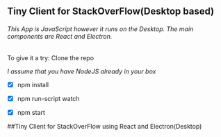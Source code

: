 ## Tiny Client for StackOverFlow(Desktop based) 
###### This App is JavaScript however it runs on the Desktop.  The main components are React and Electron.
To give it a try:
Clone the repo

_I assume that you have NodeJS already in your box_
- [x] npm install
- [x] npm run-script watch
- [x] npm start



##Tiny Client for StackOverFlow using React and Electron(Desktop)

